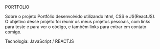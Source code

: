 PORTFOLIO

Sobre o projeto
Portfólio desenvolvido utilizando html, CSS e JS(ReactJS). O objetivo desse projeto foi reunir os meus projetos pessoais, com links para teste e para ver o código, e também links para entrar em contato comigo.

Tecnologia: JavaScript / REACTJS
